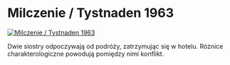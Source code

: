 Milczenie / Tystnaden 1963 
=============
[![Milczenie / Tystnaden 1963 ](http://vidos.pl/images/player.gif)](http://vidos.pl/milczenie-tystnaden-1963)

 Dwie siostry odpoczywają od podróży, zatrzymując się w hotelu. Różnice charakterologiczne powodują pomiędzy nimi konflikt.
